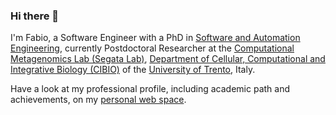 ### Hi there 👋

I'm Fabio, a Software Engineer with a PhD in [Software and Automation Engineering](http://phd.dia.uniroma3.it/), currently Postdoctoral Researcher at the [Computational Metagenomics Lab (Segata Lab)](https://segatalab.github.io/), [Department of Cellular, Computational and Integrative Biology (CIBIO)](https://www.cibio.unitn.it/) of the [University of Trento](https://www.unitn.it/), Italy.

Have a look at my professional profile, including academic path and achievements, on my [personal web space](https://fabio-cumbo.github.com/).
